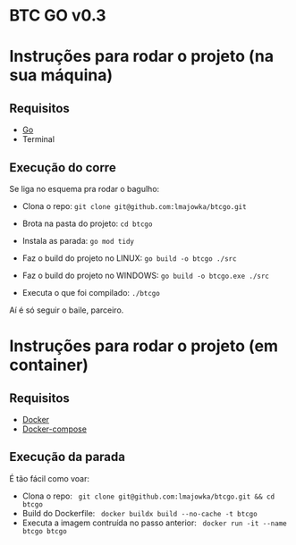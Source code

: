 # BTC GO v0.3

# Instruções para rodar o projeto (na sua máquina)

## Requisitos
  -  [Go][install-go]
  -  Terminal

## Execução do corre
Se liga no esquema pra rodar o bagulho:

 * Clona o repo:
  ``` git clone git@github.com:lmajowka/btcgo.git ```
 * Brota na pasta do projeto:
  ``` cd btcgo ```
 * Instala as parada:
 ``` go mod tidy ```
 * Faz o build do projeto no LINUX:
 ``` go build -o btcgo ./src ``` 

  * Faz o build do projeto no WINDOWS:
 ``` go build -o btcgo.exe ./src ``` 
 * Executa o que foi compilado:
 ``` ./btcgo ```

Aí é só seguir o baile, parceiro.

# Instruções para rodar o projeto (em container)

## Requisitos
  -  [Docker][install-docker]
  -  [Docker-compose][install-docker-compose]

## Execução da parada
É tão fácil como voar:

 * Clona o repo:
  ``` git clone git@github.com:lmajowka/btcgo.git && cd btcgo```
 * Build do Dockerfile:
   ``` docker buildx build --no-cache -t btcgo```
 * Executa a imagem contruída no passo anterior:
   ``` docker run -it --name btcgo btcgo```



[install-go]: https://www.docker.com/get-started/
[install-docker]: https://www.docker.com/get-started/
[install-docker-compose]: https://docs.docker.com/compose/install/